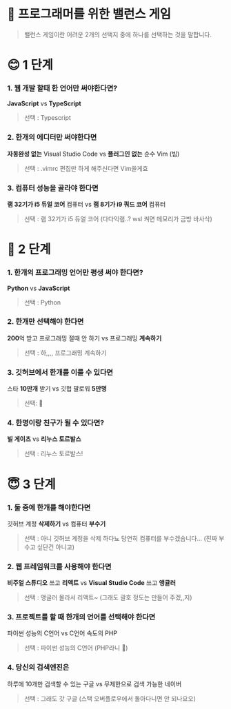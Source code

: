 # 🔮 프로그래머를 위한 밸런스 게임 
> 밸런스 게임이란 어려운 2개의 선택지 중에 하나를 선택하는 것을 말합니다.

# 😊 1 단계

### 1. 웹 개발 할때 한 언어만 써야한다면?
**JavaScript** vs **TypeScript**
> 선택 : Typescript

### 2. 한개의 에디터만 써야한다면
**자동완성 없는** Visual Studio Code vs **플러그인 없는** 순수 Vim (빔)
> 선택 : .vimrc 편집만 하게 해주신다면 Vim쓸게효

### 3. 컴퓨터 성능을 골라야 한다면
**램 32기가 i5 듀얼 코어** 컴퓨터  vs **램 8기가 i9 쿼드 코어** 컴퓨터
> 선택 : 램 32기가 i5 듀얼 코어 (다다익램..? wsl 켜면 메모리가 금방 바사삭)

# 🤔 2 단계

### 1. 한개의 프로그래밍 언어만 평생 써야 한다면?
**Python** vs **JavaScript**
> 선택 : Python

### 2. 한개만 선택해야 한다면
**200**억 받고 프로그래밍 절때 안 하기 vs 프로그래밍 **계속하기**
> 선택 : 하,,,, 프로그래밍 계속하기

### 3. 깃허브에서 한개를 이룰 수 있다면
스타 **10만개** 받기 vs 깃헙 팔로워 **5만명**
> 선택: 🌟

### 4. 한명이랑 친구가 될 수 있다면?
**빌 게이츠** vs **리누스 토르발스**
> 선택 : 리누스 토르발스!

# 😇 3 단계

### 1. 둘 중에 한개를 해야한다면
깃허브 계정 **삭제하기** vs 컴퓨터 **부수기**
> 선택 : 아니 깃허브 계정을 삭제 하다뇨 당연히 컴퓨터를 부수겠습니다... (진짜 부수고 싶단건 아니고)

### 2. 웹 프레임워크를 사용해야 한다면
**비주얼 스튜디오** 쓰고 **리액트** vs **Visual Studio Code** 쓰고 **앵귤러**
> 선택 : 앵귤러 몰라서 리액트~ (그래도 괄호 정도는 만들어 주겠,,지)

### 3. 프로젝트를 할 때 한개의 언어를 선택해야 한다면
파이썬 성능의 C언어 vs C언어 속도의 PHP
> 선택 : 파이썬 성능의 C언어 (PHP라니 🤔)

### 4. 당신의 검색엔진은
하루에 10개만 검색할 수 있는 구글 vs 무제한으로 검색 가능한 네이버
> 선택 : 그래도 갓 구글 (스택 오버플로우에서 돌아다니면 안 되나요오)

